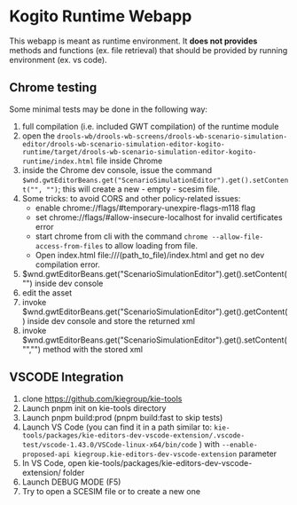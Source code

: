 # Kogito Runtime Webapp

This webapp is meant as runtime environment. It **does not provides** methods and functions (ex. file retrieval) that should be provided by running environment (ex. vs code).

## Chrome testing

Some minimal tests may be done in the following way:

1. full compilation (i.e. included GWT compilation) of the runtime module
2. open the `drools-wb/drools-wb-screens/drools-wb-scenario-simulation-editor/drools-wb-scenario-simulation-editor-kogito-runtime/target/drools-wb-scenario-simulation-editor-kogito-runtime/index.html` file inside Chrome
3. inside the Chrome dev console, issue the command `$wnd.gwtEditorBeans.get("ScenarioSimulationEditor").get().setContent("", "")`; this will create a new - empty - scesim file.
4. Some tricks: to avoid CORS and other policy-related issues:
   - enable chrome://flags/#temporary-unexpire-flags-m118 flag
   - set chrome://flags/#allow-insecure-localhost for invalid certificates error
   - start chrome from cli with the command `chrome --allow-file-access-from-files` to allow loading from file.
   - Open index.html file:///(path_to_file)/index.html and get no dev compilation error.
5. $wnd.gwtEditorBeans.get("ScenarioSimulationEditor").get().setContent("") inside dev console
6. edit the asset
7. invoke $wnd.gwtEditorBeans.get("ScenarioSimulationEditor").get().getContent() inside dev console and store the returned xml
8. invoke $wnd.gwtEditorBeans.get("ScenarioSimulationEditor").get().setContent("","") method with the stored xml

## VSCODE Integration

1. clone https://github.com/kiegroup/kie-tools
2. Launch pnpm init on kie-tools directory
3. Launch pnpm build:prod (pnpm build:fast to skip tests)
4. Launch VS Code (you can find it in a path similar to: `kie-tools/packages/kie-editors-dev-vscode-extension/.vscode-test/vscode-1.43.0/VSCode-linux-x64/bin/code` ) with `--enable-proposed-api kiegroup.kie-editors-dev-vscode-extension` parameter
5. In VS Code, open kie-tools/packages/kie-editors-dev-vscode-extension/ folder
6. Launch DEBUG MODE (F5)
7. Try to open a SCESIM file or to create a new one
